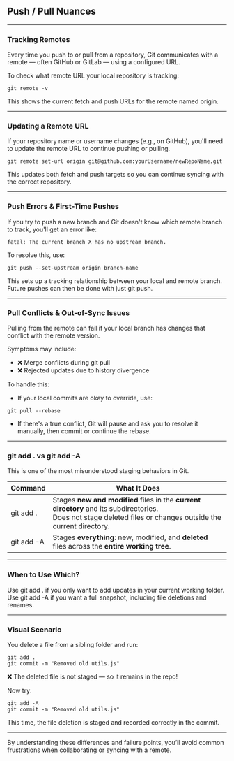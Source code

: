 ## Push / Pull Nuances

---

### Tracking Remotes

Every time you push to or pull from a repository, Git communicates with a <span class="emphasis">remote</span> — often GitHub or GitLab — using a configured URL.

To check what remote URL your local repository is tracking:

```shell
git remote -v
```

This shows the current <span class="emphasis">fetch</span> and <span class="emphasis">push</span> URLs for the remote named <span class="codeSnip">origin</span>.

---

### Updating a Remote URL

If your repository name or username changes (e.g., on GitHub), you'll need to update the remote URL to continue pushing or pulling.

```shell
git remote set-url origin git@github.com:yourUsername/newRepoName.git
```

This updates both fetch and push targets so you can continue syncing with the correct repository.

---

### Push Errors & First-Time Pushes

If you try to push a new branch and Git doesn't know which remote branch to track, you'll get an error like:

```shell
fatal: The current branch X has no upstream branch.
```

To resolve this, use:

```shell
git push --set-upstream origin branch-name
```

This sets up a <span class="emphasis">tracking relationship</span> between your local and remote branch. Future pushes can then be done with just <span class="codeSnip">git push</span>.

---

### Pull Conflicts & Out-of-Sync Issues

Pulling from the remote can fail if your local branch has changes that conflict with the remote version.

Symptoms may include:

- ❌ Merge conflicts during <span class="codeSnip">git pull</span>
- ❌ Rejected updates due to history divergence

To handle this:

- If your local commits are okay to override, use:

```shell
git pull --rebase
```

- If there's a true conflict, Git will pause and ask you to resolve it manually, then commit or continue the rebase.

---

### git add . vs git add -A

This is one of the most misunderstood staging behaviors in Git.

<table class="notesTable">
  <thead>
    <tr class="tableHeader">
      <th class="tableCellHeader">Command</th>
      <th class="tableCellHeader">What It Does</th>
    </tr>
  </thead>
  <tbody>
    <tr class="tableRow">
      <td class="tableCell"><span class="codeSnip">git add .</span></td>
      <td class="tableCell">Stages <strong>new and modified</strong> files in the <strong>current directory</strong> and its subdirectories.  
      <br />Does <span class="emphasis">not</span> stage deleted files or changes outside the current directory.</td>
    </tr>
    <tr class="tableRow">
      <td class="tableCell"><span class="codeSnip">git add -A</span></td>
      <td class="tableCell">Stages <strong>everything</strong>: new, modified, and <strong>deleted</strong> files across the <strong>entire working tree</strong>.</td>
    </tr>
  </tbody>
</table>

---

### When to Use Which?

Use <span class="codeSnip">git add .</span> if you only want to add updates in your current working folder.  
Use <span class="codeSnip">git add -A</span> if you want a full snapshot, including file deletions and renames.

---

### Visual Scenario

You delete a file from a sibling folder and run:

```shell
git add .
git commit -m "Removed old utils.js"
```

❌ The deleted file is <span class="emphasis">not staged</span> — so it remains in the repo!

Now try:

```shell
git add -A
git commit -m "Removed old utils.js"
```

This time, the file deletion is staged and recorded correctly in the commit.

---

By understanding these differences and failure points, you’ll avoid common frustrations when collaborating or syncing with a remote.
